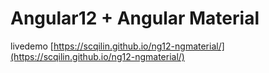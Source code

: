 # Angular12 + Angular Material

livedemo [https://scqilin.github.io/ng12-ngmaterial/](https://scqilin.github.io/ng12-ngmaterial/)
